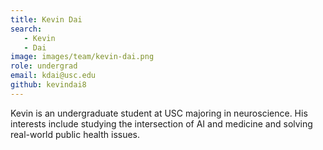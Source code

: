 ```yaml
---
title: Kevin Dai
search:
   - Kevin
   - Dai
image: images/team/kevin-dai.png
role: undergrad
email: kdai@usc.edu
github: kevindai8
---
```

Kevin is an undergraduate student at USC majoring in neuroscience. His interests include studying the intersection of AI and medicine and solving real-world public health issues.
